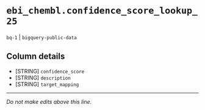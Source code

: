 # `ebi_chembl.confidence_score_lookup_25`
`bq-1` | `bigquery-public-data`

## Column details
* [STRING]    `confidence_score`
* [STRING]    `description`
* [STRING]    `target_mapping`

-------------------------------------------------------------------------------
*Do not make edits above this line.*
